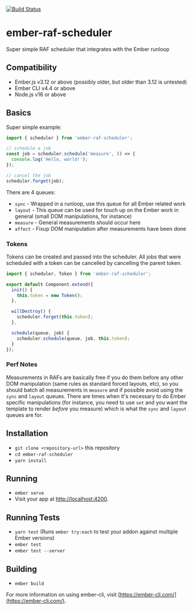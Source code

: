 [![Build Status](https://travis-ci.org/html-next/ember-raf-scheduler.svg?branch=master)](https://travis-ci.org/html-next/ember-raf-scheduler)

# ember-raf-scheduler

Super simple RAF scheduler that integrates with the Ember runloop

## Compatibility

* Ember.js v3.12 or above (possibly older, but older than 3.12 is untested)
* Ember CLI v4.4 or above
* Node.js v16 or above

## Basics

Super simple example:

```js
import { scheduler } from 'ember-raf-scheduler';

// schedule a job
const job = scheduler.schedule('measure', () => {
  console.log('Hello, world!');
});

// cancel the job
scheduler.forget(job);
```

There are 4 queues:

* `sync` - Wrapped in a runloop, use this queue for all Ember related work
* `layout` - This queue can be used for touch up on the Ember work in general
  (small DOM manipulations, for instance)
* `measure` - General measurements should occur here
* `affect` - Fixup DOM manipulation after measurements have been done

### Tokens

Tokens can be created and passed into the scheduler. All jobs that were
scheduled with a token can be cancelled by cancelling the parent token.

```js
import { scheduler, Token } from 'ember-raf-scheduler';

export default Component.extend({
  init() {
    this.token = new Token();
  },

  willDestroy() {
    scheduler.forget(this.token);
  },

  schedule(queue, job) {
    scheduler.schedule(queue, job, this.token);
  }
});
```

### Perf Notes

Measurements in RAFs are basically free if you do them before any other
DOM manipulation (same rules as standard forced layouts, etc), so you should
batch all measurements in `measure` and if possible avoid using the `sync`
and `layout` queues. There are times when it's necessary to do Ember specific
manipulations (for instance, you need to use `set` and you want the template
to render _before_ you measure) which is what the `sync` and `layout` queues
are for.

## Installation

* `git clone <repository-url>` this repository
* `cd ember-raf-scheduler`
* `yarn install`

## Running

* `ember serve`
* Visit your app at [http://localhost:4200](http://localhost:4200).

## Running Tests

* `yarn test` (Runs `ember try:each` to test your addon against multiple Ember versions)
* `ember test`
* `ember test --server`

## Building

* `ember build`

For more information on using ember-cli, visit [https://ember-cli.com/](https://ember-cli.com/).
